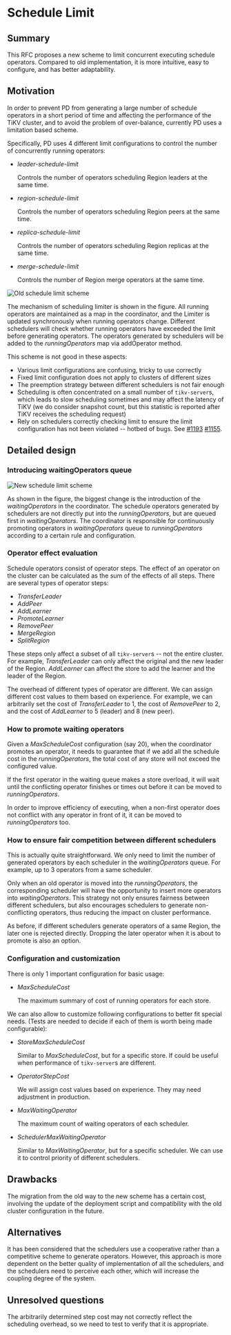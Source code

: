 # Schedule Limit

## Summary

This RFC proposes a new scheme to limit concurrent executing schedule
operators. Compared to old implementation, it is more intuitive, easy to
configure, and has better adaptability.

## Motivation

In order to prevent PD from generating a large number of schedule operators in
a short period of time and affecting the performance of the TiKV cluster, and
to avoid the problem of over-balance, currently PD uses a limitation based
scheme.

Specifically, PD uses 4 different limit configurations to control the number of
concurrently running operators:

* _leader-schedule-limit_

    Controls the number of operators scheduling Region leaders at the same
    time.

* _region-schedule-limit_

    Controls the number of operators scheduling Region peers at the same time.

* _replica-schedule-limit_

    Controls the number of operators scheduling Region replicas at the same
    time.

* _merge-schedule-limit_

    Controls the number of Region merge operators at the same time.

![Old schedule limit scheme](../media/schedule-limit-old.png)

The mechanism of scheduling limiter is shown in the figure. All running
operators are maintained as a map in the coordinator, and the Limiter is
updated synchronously when running operators change. Different schedulers will
check whether running operators have exceeded the limit before generating
operators. The operators generated by schedulers will be added to the
_runningOperators_ map via addOperator method.

This scheme is not good in these aspects:

* Various limit configurations are confusing, tricky to use correctly
* Fixed limit configuration does not apply to clusters of different sizes
* The preemption strategy between different schedulers is not fair enough
* Scheduling is often concentrated on a small number of `tikv-server`s, which
  leads to slow scheduling sometimes and may affect the latency of TiKV (we do
  consider snapshot count, but this statistic is reported after TiKV receives
  the scheduling request)
* Rely on schedulers correctly checking limit to ensure the limit configuration
  has not been violated -- hotbed of bugs. See
  [#1193](https://github.com/pingcap/pd/pull/1193)
  [#1155](https://github.com/pingcap/pd/pull/1155).

## Detailed design

### Introducing waitingOperators queue

![New schedule limit scheme](../media/schedule-limit-new.png)

As shown in the figure, the biggest change is the introduction of the
_waitingOperators_ in the coordinator. The schedule operators generated by
schedulers are not directly put into the _runningOperators_, but are queued
first in _waitingOperators_. The coordinator is responsible for continuously
promoting operators in _waitingOperators_ queue to _runningOperators_ according
to a certain rule and configuration.

### Operator effect evaluation

Schedule operators consist of operator steps. The effect of an operator on the
cluster can be calculated as the sum of the effects of all steps. There are
several types of operator steps:

* _TransferLeader_
* _AddPeer_
* _AddLearner_
* _PromoteLearner_
* _RemovePeer_
* _MergeRegion_
* _SplitRegion_

These steps only affect a subset of all `tikv-server`s -- not the
entire cluster. For example, _TransferLeader_ can only affect the original and
the new leader of the Region. _AddLearner_ can affect the store to add the
learner and the leader of the Region.

The overhead of different types of operator are different. We can
assign different cost values to them based on experience. For example, we can
arbitrarily set the cost of _TransferLeader_ to 1, the cost of _RemovePeer_ to
2, and the cost of _AddLearner_ to 5 (leader) and 8 (new peer).

### How to promote waiting operators

Given a _MaxScheduleCost_ configuration (say 20), when the coordinator promotes
an operator, it needs to guarantee that if we add all the schedule cost in the
_runningOperators_, the total cost of any store will not exceed the configured
value.

If the first operator in the waiting queue makes a store overload, it will wait
until the conflicting operator finishes or times out before it can be moved to
_runningOperators_.

In order to improve efficiency of executing, when a non-first operator does not
conflict with any operator in front of it, it can be moved to
_runningOperators_ too.

### How to ensure fair competition between different schedulers

This is actually quite straightforward. We only need to limit the number of
generated operators by each scheduler in the _waitingOperators_ queue. For
example, up to 3 operators from a same scheduler.

Only when an old operator is moved into the _runningOperators_, the
corresponding scheduler will have the opportunity to insert more operators into
_waitingOperators_. This strategy not only ensures fairness between different
schedulers, but also encourages schedulers to generate non-conflicting
operators, thus reducing the impact on cluster performance.

As before, if different schedulers generate operators of a same Region, the
later one is rejected directly. Dropping the later operator when it is about
to promote is also an option.

### Configuration and customization

There is only 1 important configuration for basic usage:

* _MaxScheduleCost_

    The maximum summary of cost of running operators for each store.

We can also allow to customize following configurations to better fit special
needs. (Tests are needed to decide if each of them is worth being made
configurable):

* _StoreMaxScheduleCost_

    Similar to _MaxScheduleCost_, but for a specific store. If could be useful
    when performance of `tikv-server`s are different.

* _OperatorStepCost_

    We will assign cost values based on experience. They may need adjustment
    in production.

* _MaxWaitingOperator_

    The maximum count of waiting operators of each scheduler.

* _SchedulerMaxWaitingOperator_

    Similar to _MaxWaitingOperator_, but for a specific scheduler. We can use
    it to control priority of different schedulers.

## Drawbacks

The migration from the old way to the new scheme has a certain cost, involving
the update of the deployment script and compatibility with the old cluster
configuration in the future.

## Alternatives

It has been considered that the schedulers use a cooperative rather than a
competitive scheme to generate operators. However, this approach is more
dependent on the better quality of implementation of all the schedulers, and
the schedulers need to perceive each other, which will increase the coupling
degree of the system.

## Unresolved questions

The arbitrarily determined step cost may not correctly reflect the scheduling
overhead, so we need to test to verify that it is appropriate.
